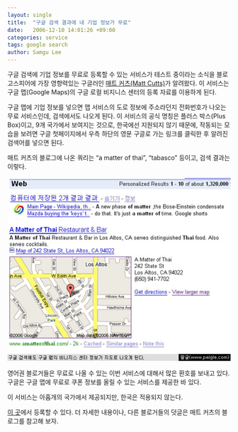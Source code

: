 ```yaml
---
layout: single
title:  "구글 검색 결과에 내 기업 정보가 무료"
date:   2006-12-10 14:01:26 +09:00
categories: service
tags: google search
author: Samgu Lee
---
```

구글 검색에 기업 정보를 무료로 등록할 수 있는 서비스가 테스트 중이라는 소식을 블로고스피어에 가장 영향력있는 구글러인 [매트 커츠(Matt Cutts)](http://www.mattcutts.com/blog/new-google-ui-feature-plus-box/)가 알려왔다. 이 서비스는 구글 맵(Google Maps)의 구글 로컬 비지니스 센터의 등록 자료를 이용하게 된다.

구글 맵에 기업 정보를 넣으면 맵 서비스의 도로 정보에 주소라던지 전화번호가 나오는 무료 서비스인데, 검색에서도 나오게 된다. 이 서비스의 공식 명칭은 플러스 박스(Plus Box)이고, 9개 국가에서 보여지는 것으로, 한국에선 지원되지 않기 때문에, 작동되는 모습을 보려면 구글 첫페이지에서 우측 하단의 영문 구글로 가는 링크를 클릭한 후 알려진 검색어를 넣으면 된다.

매트 커츠의 블로그에 나온 쿼리는 &#8220;a matter of thai&#8221;, &#8220;tabasco&#8221; 등이고, 검색 결과는 이렇다.

![구글 검색에 나오는 구글 맵 비지니스 데이터](/assets/map-business-center.jpg)

영어권 블로거들은 무료로 나올 수 있는 이번 서비스에 대해서 많은 환호를 보내고 있다. 구글은 구글 맵에 무료로 쿠폰 정보를 올릴 수 있는 서비스를 제공한 바 있다.

이 서비스는 아홉개의 국가에서 제공되지만, 한국은 적용되지 않는다.

[이 곳](http://www.google.com/local/add)에서 등록할 수 있다. 더 자세한 내용이나, 다른 블로거들의 덧글은 매트 커츠의 블로그를 참고해 보자.
